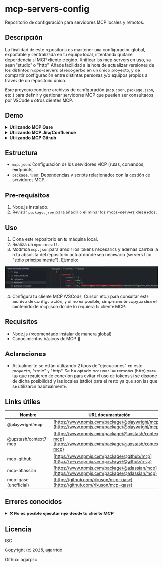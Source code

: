 # mcp-servers-config

Repositorio de configuración para servidores MCP locales y remotos.

## Descripción
La finalidad de este repositorio es mantener una configuración global, exportable y centralizada en tu equipo local, intentando quitarle dependencia al MCP cliente elegido. Unificar los mcp-servers en uso, ya sean "studio" o "http". Añade facilidad a la hora de actualizar versiones de los distintos mcps-servers al recogerlos en un único proyecto, y de compartir configuración entre distintas personas y/o equipos propios a través de un repositorio único.

Este proyecto contiene archivos de configuración (`mcp.json`, `package.json`, etc.) para definir y gestionar servidores MCP que pueden ser consultados por VSCode u otros clientes MCP.

## Demo

<details>
	<summary><strong>Utilizando MCP Qase</strong></summary>
</details>
<details>
	<summary><strong>Utilizando MCP Jira/Confluence</strong></summary>
</details>
<details>
	<summary><strong>Utilizando MCP Github</strong></summary>
</details>

## Estructura
- `mcp.json`: Configuración de los servidores MCP (rutas, comandos, endpoints).
- `package.json`: Dependencias y scripts relacionados con la gestión de servidores MCP.

## Pre-requisitos
1. Node.js instalado.
2. Revisar `package.json` para añadir o eliminar los mcps-servers deseados.

## Uso
1. Clona este repositorio en tu máquina local.
2. Realiza un `npm install`.
3. Modifica `mcp.json` para añadir los tokens necesarios y además cambia la ruta absoluta del repositorio actual donde sea necesario (servers tipo "stdio principalmente"). Ejemplo:

![alt text](imgs/image.png)

4. Configura tu cliente MCP (VSCode, Cursor, etc.) para consultar este archivo de configuración, y si no es posible, simplemente copypastea el contenido de mcp.json donde lo requiera tu cliente MCP.

## Requisitos
- Node.js (recomendado instalar de manera global)
- Conocimientos básicos de MCP 🤠

## Aclaraciones
- Actualmente se están utilizando 2 tipos de "ejecuciones" en este proyecto, "stdio" y "http". Se ha optado por usar las remotas (http) para las que requieren de conexión para evitar el uso de tokens si se dispone de dicha posibilidad y las locales (stdio) para el resto ya que son las que se utilizarán habitualmente.

## Links útiles

| Nombre                   | URL documentación |
|--------------------------|-------------------------------|
| @playwright/mcp          | [https://www.npmjs.com/package/@playwright/mcp](https://www.npmjs.com/package/@playwright/mcp) |
| @upstash/context7-mcp    | [https://www.npmjs.com/package/@upstash/context7-mcp](https://www.npmjs.com/package/@upstash/context7-mcp) |
| mcp-github               | [https://www.npmjs.com/package/@github/mcp](https://www.npmjs.com/package/@github/mcp) |
| mcp-atlassian            | [https://www.npmjs.com/package/@atlassian/mcp](https://www.npmjs.com/package/@atlassian/mcp) |
| mcp-qase (unofficial)           | [https://github.com/rikuson/mcp-qase](https://github.com/rikuson/mcp-qase) |

## Errores conocidos

<details>
	<summary><strong>❌ No es posible ejecutar npx desde tu cliente MCP</strong></summary>
	<ul>
		<li><strong>Causa:</strong> Node.js no está instalado globalmente en tu equipo.</li>
		<li><strong>Solución:</strong> Instala Node.js de forma global desde <a href="https://nodejs.org/es/download/">nodejs.org</a> y asegúrate de que <code>npx</code> funciona en tu terminal.</li>
	</ul>
</details>

## Licencia
ISC

Copyright (c) 2025, agarrido

Github: agarpac

